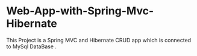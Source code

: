 # Web-App-with-Spring-Mvc-Hibernate
This  Project is a Spring MVC and Hibernate CRUD app which is connected to MySql DataBase .

